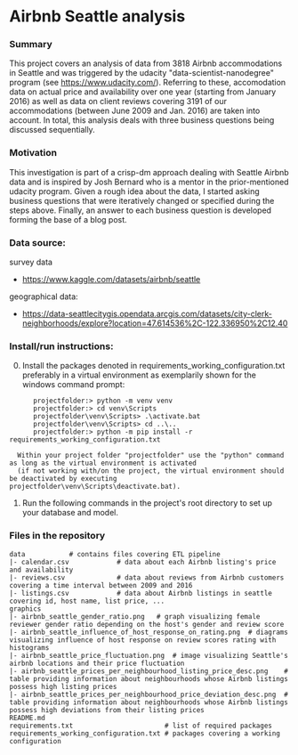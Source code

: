 # Airbnb Seattle analysis


### Summary

This project covers an analysis of data from 3818 Airbnb accommodations in Seattle and was triggered by the udacity "data-scientist-nanodegree" program (see https://www.udacity.com/).
Referring to these, accomodation data on actual price and availability over one year (starting from January 2016) as well as data on client reviews covering 3191 of our accommodations (between June 2009 and Jan. 2016) are taken into account. 
In total, this analysis deals with three business questions being discussed sequentially.



### Motivation

This investigation is part of a crisp-dm approach dealing with Seattle Airbnb data and is inspired by Josh Bernard who is a mentor in the prior-mentioned udacity program.
Given a rough idea about the data, I started asking business questions that were iteratively changed or specified during the steps above. Finally, an answer to each business question is developed forming the base of a blog post.

### Data source: 

survey data
- https://www.kaggle.com/datasets/airbnb/seattle

geographical data:
- https://data-seattlecitygis.opendata.arcgis.com/datasets/city-clerk-neighborhoods/explore?location=47.614536%2C-122.336950%2C12.40

### Install/run instructions:
0. Install the packages denoted in requirements_working_configuration.txt preferably in a virtual environment as exemplarily shown for the windows command prompt:
```
      projectfolder:> python -m venv venv
      projectfolder:> cd venv\Scripts
      projectfolder\venv\Scripts> .\activate.bat
      projectfolder\venv\Scripts> cd ..\..
      projectfolder:> python -m pip install -r requirements_working_configuration.txt
```
      Within your project folder "projectfolder" use the "python" command as long as the virtual environment is activated
      (if not working with/on the project, the virtual environment should be deactivated by executing projectfolder\venv\Scripts\deactivate.bat).

1. Run the following commands in the project's root directory to set up your database and model.

### Files in the repository
```
data           # contains files covering ETL pipeline
|- calendar.csv            # data about each Airbnb listing's price and availability
|- reviews.csv             # data about reviews from Airbnb customers covering a time interval between 2009 and 2016
|- listings.csv            # data about Airbnb listings in seattle covering id, host name, list price, ...
graphics
|- airbnb_seattle_gender_ratio.png   # graph visualizing female reviewer gender ratio depending on the host's gender and review score
|- airbnb_seattle_influence_of_host_response_on_rating.png  # diagrams visualizing influence of host response on review scores rating with histograms
|- airbnb_seattle_price_fluctuation.png  # image visualizing Seattle's airbnb locations and their price fluctuation
|- airbnb_seattle_prices_per_neighbourhood_listing_price_desc.png    # table providing information about neighbourhoods whose Airbnb listings possess high listing prices
|- airbnb_seattle_prices_per_neighbourhood_price_deviation_desc.png  # table providing information about neighbourhoods whose Airbnb listings possess high deviations from their listing prices
README.md
requirements.txt                       # list of required packages
requirements_working_configuration.txt # packages covering a working configuration

```

